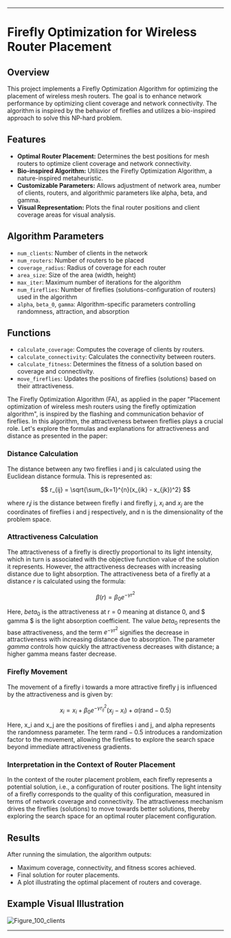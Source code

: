 

---

# Firefly Optimization for Wireless Router Placement

## Overview
This project implements a Firefly Optimization Algorithm for optimizing the placement of wireless mesh routers. The goal is to enhance network performance by optimizing client coverage and network connectivity. The algorithm is inspired by the behavior of fireflies and utilizes a bio-inspired approach to solve this NP-hard problem.

## Features
- **Optimal Router Placement:** Determines the best positions for mesh routers to optimize client coverage and network connectivity.
- **Bio-inspired Algorithm:** Utilizes the Firefly Optimization Algorithm, a nature-inspired metaheuristic.
- **Customizable Parameters:** Allows adjustment of network area, number of clients, routers, and algorithmic parameters like alpha, beta, and gamma.
- **Visual Representation:** Plots the final router positions and client coverage areas for visual analysis.

## Algorithm Parameters
- `num_clients`: Number of clients in the network
- `num_routers`: Number of routers to be placed
- `coverage_radius`: Radius of coverage for each router
- `area_size`: Size of the area (width, height)
- `max_iter`: Maximum number of iterations for the algorithm
- `num_fireflies`: Number of fireflies (solutions-configuration of routers) used in the algorithm
- `alpha`, `beta_0`, `gamma`: Algorithm-specific parameters controlling randomness, attraction, and absorption

## Functions
- `calculate_coverage`: Computes the coverage of clients by routers.
- `calculate_connectivity`: Calculates the connectivity between routers.
- `calculate_fitness`: Determines the fitness of a solution based on coverage and connectivity.
- `move_fireflies`: Updates the positions of fireflies (solutions) based on their attractiveness.

The Firefly Optimization Algorithm (FA), as applied in the paper "Placement optimization of wireless mesh routers using the firefly optimization algorithm", is inspired by the flashing and communication behavior of fireflies. In this algorithm, the attractiveness between fireflies plays a crucial role. Let's explore the formulas and explanations for attractiveness and distance as presented in the paper:

### Distance Calculation
The distance between any two fireflies i and j is calculated using the Euclidean distance formula. This is represented as:

$$ r_{ij} = \sqrt{\sum_{k=1}^{n}(x_{ik} - x_{jk})^2} $$

where $r_ij$ is the distance between firefly i and firefly j, $x_i$ and $x_j$ are the coordinates of fireflies i and j respectively, and n is the dimensionality of the problem space.

### Attractiveness Calculation
The attractiveness of a firefly is directly proportional to its light intensity, which in turn is associated with the objective function value of the solution it represents. However, the attractiveness decreases with increasing distance due to light absorption. The attractiveness beta of a firefly at a distance $r$ is calculated using the formula:

$$ \beta(r) = \beta_0 e^{-\gamma r^2} $$

Here, $beta_0$ is the attractiveness at r = 0 meaning at distance 0, and $ gamma $ is the light absorption coefficient. The value $beta_0$ represents the base attractiveness, and the term $e^{-\gamma r^2}$
 signifies the decrease in attractiveness with increasing distance due to absorption. The parameter $gamma$ controls how quickly the attractiveness decreases with distance; a higher gamma means faster decrease.

### Firefly Movement
The movement of a firefly i towards a more attractive firefly j is influenced by the attractiveness and is given by:

$$ x_i = x_i + \beta_0 e^{-\gamma r_{ij}^2} (x_j - x_i) + \alpha (\text{rand} - 0.5) $$

Here, x_i and x_j are the positions of fireflies i and j, and alpha represents the randomness parameter. The term $\text{rand} - 0.5$
 introduces a randomization factor to the movement, allowing the fireflies to explore the search space beyond immediate attractiveness gradients.

### Interpretation in the Context of Router Placement
In the context of the router placement problem, each firefly represents a potential solution, i.e., a configuration of router positions. The light intensity of a firefly corresponds to the quality of this configuration, measured in terms of network coverage and connectivity. The attractiveness mechanism drives the fireflies (solutions) to move towards better solutions, thereby exploring the search space for an optimal router placement configuration.

## Results
After running the simulation, the algorithm outputs:
- Maximum coverage, connectivity, and fitness scores achieved.
- Final solution for router placements.
- A plot illustrating the optimal placement of routers and coverage.


## Example Visual Illustration
![Figure_100_clients](https://github.com/dancingmadman2/cmp4503/assets/88443368/297e9578-f56d-4c7c-9329-93ece0dd6d83)

---
